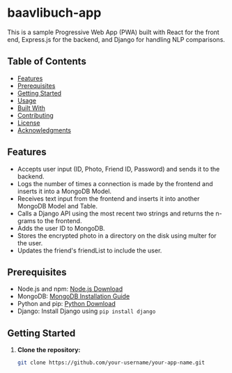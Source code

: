 # baavlibuch-app


This is a sample Progressive Web App (PWA) built with React for the front end, Express.js for the backend, and Django for handling NLP comparisons.

## Table of Contents

- [Features](#features)
- [Prerequisites](#prerequisites)
- [Getting Started](#getting-started)
- [Usage](#usage)
- [Built With](#built-with)
- [Contributing](#contributing)
- [License](#license)
- [Acknowledgments](#acknowledgments)

## Features

- Accepts user input (ID, Photo, Friend ID, Password) and sends it to the backend.
- Logs the number of times a connection is made by the frontend and inserts it into a MongoDB Model.
- Receives text input from the frontend and inserts it into another MongoDB Model and Table.
- Calls a Django API using the most recent two strings and returns the n-grams to the frontend.
- Adds the user ID to MongoDB.
- Stores the encrypted photo in a directory on the disk using multer for the user.
- Updates the friend's friendList to include the user.

## Prerequisites

- Node.js and npm: [Node.js Download](https://nodejs.org/)
- MongoDB: [MongoDB Installation Guide](https://docs.mongodb.com/manual/installation/)
- Python and pip: [Python Download](https://www.python.org/downloads/)
- Django: Install Django using `pip install django`

## Getting Started

1. **Clone the repository:**

   ```bash
   git clone https://github.com/your-username/your-app-name.git

